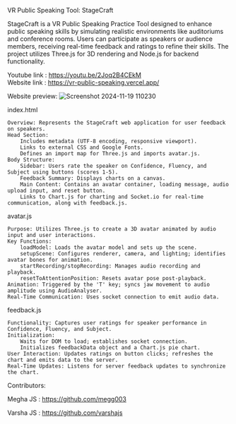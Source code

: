 VR Public Speaking Tool: StageCraft

StageCraft is a VR Public Speaking Practice Tool designed to enhance public speaking skills by simulating realistic environments like auditoriums and conference rooms. Users can participate as speakers or audience members, receiving real-time feedback and ratings to refine their skills. The project utilizes Three.js for 3D rendering and Node.js for backend functionality.

Youtube link : https://youtu.be/2Joq2B4CEkM<br />
Website link : https://vr-public-speaking.vercel.app/

Website preview:
![Screenshot 2024-11-19 110230](https://github.com/user-attachments/assets/dec9cef2-617c-4173-846f-08de3b47e55e)


index.html

    Overview: Represents the StageCraft web application for user feedback on speakers.
    Head Section:
        Includes metadata (UTF-8 encoding, responsive viewport).
        Links to external CSS and Google Fonts.
        Defines an import map for Three.js and imports avatar.js.
    Body Structure:
        Sidebar: Users rate the speaker on Confidence, Fluency, and Subject using buttons (scores 1-5).
        Feedback Summary: Displays charts on a canvas.
        Main Content: Contains an avatar container, loading message, audio upload input, and reset button.
        Links to Chart.js for charting and Socket.io for real-time communication, along with feedback.js.


avatar.js

    Purpose: Utilizes Three.js to create a 3D avatar animated by audio input and user interactions.
    Key Functions:
        loadModel: Loads the avatar model and sets up the scene.
        setupScene: Configures renderer, camera, and lighting; identifies avatar bones for animation.
        startRecording/stopRecording: Manages audio recording and playback.
        resetToAttentionPosition: Resets avatar pose post-playback.
    Animation: Triggered by the 'T' key; syncs jaw movement to audio amplitude using AudioAnalyser.
    Real-Time Communication: Uses socket connection to emit audio data.


feedback.js

    Functionality: Captures user ratings for speaker performance in Confidence, Fluency, and Subject.
    Initialization:
        Waits for DOM to load; establishes socket connection.
        Initializes feedbackData object and a Chart.js pie chart.
    User Interaction: Updates ratings on button clicks; refreshes the chart and emits data to the server.
    Real-Time Updates: Listens for server feedback updates to synchronize the chart.


Contributors: 

Megha JS : https://github.com/megg003<br />
    
Varsha JS : https://github.com/varshajs

